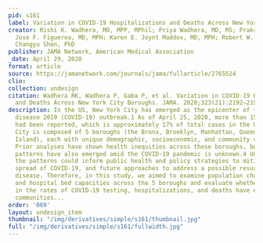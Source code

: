 ```yaml
---
pid: s161
label: Variation in COVID-19 Hospitalizations and Deaths Across New York City Boroughs.
creator: Rishi K. Wadhera, MD, MPP, MPhil; Priya Wadhera, MD, MS; Prakriti Gaba, MD;
  Jose F. Figueroa, MD, MPH; Karen E. Joynt Maddox, MD, MPH; Robert W. Yeh, MD, MSc;
  Changyu Shen, PhD
publisher: JAMA Network, American Medical Association
_date: April 29, 2020
format: article
source: https://jamanetwork.com/journals/jama/fullarticle/2765524
clio:
collection: undesign
citation: Wadhera RK, Wadhera P, Gaba P, et al. Variation in COVID-19 Hospitalizations
  and Deaths Across New York City Boroughs. JAMA. 2020;323(21):2192–2195. doi:10.1001/jama.2020.7197.
description: In the US, New York City has emerged as the epicenter of the coronavirus
  disease 2019 (COVID-19) outbreak.1 As of April 25, 2020, more than 150 000 cases
  had been reported, which is approximately 17% of total cases in the US.2,3 New York
  City is composed of 5 boroughs (the Bronx, Brooklyn, Manhattan, Queens, and Staten
  Island), each with unique demographic, socioeconomic, and community characteristics.
  Prior analyses have shown health inequities across these boroughs, but whether similar
  patterns have also emerged amid the COVID-19 pandemic is unknown.4 Understanding
  the patterns could inform public health and policy strategies to mitigate the ongoing
  spread of COVID-19, and future approaches to address a possible resurgence of the
  disease. Therefore, in this study, we aimed to examine population characteristics
  and hospital bed capacities across the 5 boroughs and evaluate whether differences
  in the rates of COVID-19 testing, hospitalizations, and deaths have emerged in these
  communities...
order: '069'
layout: undesign_item
thumbnail: "/img/derivatives/simple/s161/thumbnail.jpg"
full: "/img/derivatives/simple/s161/fullwidth.jpg"
---
```


